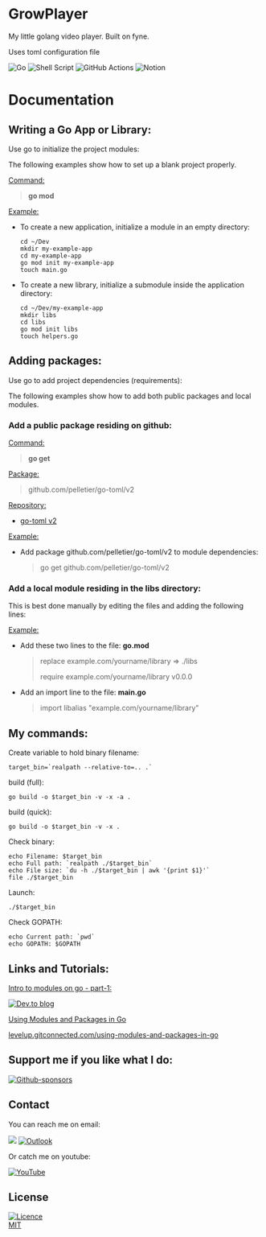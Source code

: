 # GrowPlayer

My little golang video player. Built on fyne.

Uses toml configuration file

<img alt="Go" src="https://img.shields.io/badge/go-%2300ADD8.svg?style=for-the-badge&logo=go&logoColor=white"/>
<img alt="Shell Script" src="https://img.shields.io/badge/shell_script-%23121011.svg?style=for-the-badge&logo=gnu-bash&logoColor=white"/>
<img alt="GitHub Actions" src="https://img.shields.io/badge/githubactions-%232671E5.svg?style=for-the-badge&logo=githubactions&logoColor=white"/>
<img alt="Notion" src="https://img.shields.io/badge/Notion-%23000000.svg?style=for-the-badge&logo=notion&logoColor=white"/>

# Documentation

## Writing a Go App or Library:

Use go to initialize the project modules: 

The following examples show how to set up a blank project properly.

<ins>Command:</ins>

> **go mod**

<ins>Example:</ins>

* To create a new application, initialize a module in an empty directory:
  ```shell
  cd ~/Dev
  mkdir my-example-app
  cd my-example-app
  go mod init my-example-app
  touch main.go
  ```

* To create a new library, initialize a submodule inside the application directory:
  ```shell
  cd ~/Dev/my-example-app
  mkdir libs
  cd libs
  go mod init libs
  touch helpers.go
  ```


## Adding packages:

Use go to add project dependencies (requirements):

The following examples show how to add both public packages and local modules.

### Add a public package residing on github:

<ins>Command:</ins>

  > **go get**

<ins>Package:</ins>

  > github.com/pelletier/go-toml/v2

<ins>Repository:</ins>

  * [go-toml v2](https://github.com/pelletier/go-toml/tree/v2)

<ins>Example:</ins>

  * Add package github.com/pelletier/go-toml/v2 to module dependencies:

    > go get github.com/pelletier/go-toml/v2
    
### Add a local module residing in the libs directory:

This is best done manually by editing the files and adding the following lines:

<ins>Example:</ins>

  * Add these two lines to the file: **go.mod**</ins>

    > replace example.com/yourname/library => ./libs
    >
    > require example.com/yourname/library v0.0.0

  * Add an import line to the file: **main.go**</ins>

    > import libalias "example.com/yourname/library"


## My commands:

Create variable to hold binary filename:
```shell
target_bin=`realpath --relative-to=.. .`
```

build (full):
```shell
go build -o $target_bin -v -x -a .
```

build (quick):
```shell
go build -o $target_bin -v -x .
```

Check binary:
```shell
echo Filename: $target_bin
echo Full path: `realpath ./$target_bin`
echo File size: `du -h ./$target_bin | awk '{print $1}'`
file ./$target_bin
```

Launch:
```shell
./$target_bin
```

Check GOPATH:
```shell
echo Current path: `pwd`
echo GOPATH: $GOPATH
```



## Links and Tutorials:

<ins>Intro to modules on go - part-1:</ins>

<a href="https://dev.to/prassee/intro-to-modules-on-go-part-1-1k77">
<img alt="Dev.to blog" src="https://img.shields.io/badge/dev.to-0A0A0A?style=for-the-badge&logo=dev.to&logoColor=white" >
</a>


<ins>Using Modules and Packages in Go</ins>

<a href="https://levelup.gitconnected.com/using-modules-and-packages-in-go-36a418960556">
levelup.gitconnected.com/using-modules-and-packages-in-go
</a>


## Support me if you like what I do:

<a href="https://ko-fi.com/angelodeath">
<img alt="Github-sponsors" src="https://img.shields.io/badge/sponsor-30363D?style=for-the-badge&logo=GitHub-Sponsors&logoColor=#EA4AAA" />
</a>

## Contact

You can reach me on email:

<a href="mailto:bothagabri@gmail.com?subject=[GitHub]%20GrowPlayer"><img src="https://img.shields.io/badge/gmail-%23DD0031.svg?&style=for-the-badge&logo=gmail&logoColor=white"/></a>
<a href="mailto:angelodeath@outlook.com?subject=[GitHub]%20GrowPlayer"><img alt="Outlook" src="https://img.shields.io/badge/Microsoft_Outlook-0078D4?style=for-the-badge&logo=microsoft-outlook&logoColor=white" /></a>

Or catch me on youtube:

<a href="https://www.youtube.com/channel/UCiXEPksGsnjHrdkJM_BGEKA">
<img alt="YouTube" src="https://img.shields.io/badge/Gabri Botha-%23FF0000.svg?style=for-the-badge&logo=YouTube&logoColor=white"/>
</a>


## License

[![Licence](https://img.shields.io/github/license/Ileriayo/markdown-badges?style=for-the-badge)](./LICENSE)
<br/>
[MIT](./LICENSE)
